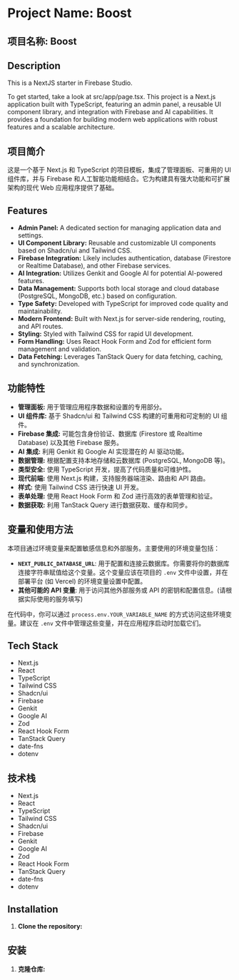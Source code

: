 # Project Name: Boost

## 项目名称: Boost

## Description

This is a NextJS starter in Firebase Studio.

To get started, take a look at src/app/page.tsx.
This project is a Next.js application built with TypeScript, featuring an admin panel, a reusable UI component library, and integration with Firebase and AI capabilities. It provides a foundation for building modern web applications with robust features and a scalable architecture.

## 项目简介

这是一个基于 Next.js 和 TypeScript 的项目模板，集成了管理面板、可重用的 UI 组件库，并与 Firebase 和人工智能功能相结合。它为构建具有强大功能和可扩展架构的现代 Web 应用程序提供了基础。

## Features

- **Admin Panel:** A dedicated section for managing application data and settings.
- **UI Component Library:** Reusable and customizable UI components based on Shadcn/ui and Tailwind CSS.
- **Firebase Integration:** Likely includes authentication, database (Firestore or Realtime Database), and other Firebase services.
- **AI Integration:** Utilizes Genkit and Google AI for potential AI-powered features.
- **Data Management:** Supports both local storage and cloud database (PostgreSQL, MongoDB, etc.) based on configuration.
- **Type Safety:** Developed with TypeScript for improved code quality and maintainability.
- **Modern Frontend:** Built with Next.js for server-side rendering, routing, and API routes.
- **Styling:** Styled with Tailwind CSS for rapid UI development.
- **Form Handling:** Uses React Hook Form and Zod for efficient form management and validation.
- **Data Fetching:** Leverages TanStack Query for data fetching, caching, and synchronization.

## 功能特性

- **管理面板:** 用于管理应用程序数据和设置的专用部分。
- **UI 组件库:** 基于 Shadcn/ui 和 Tailwind CSS 构建的可重用和可定制的 UI 组件。
- **Firebase 集成:** 可能包含身份验证、数据库 (Firestore 或 Realtime Database) 以及其他 Firebase 服务。
- **AI 集成:** 利用 Genkit 和 Google AI 实现潜在的 AI 驱动功能。
- **数据管理:** 根据配置支持本地存储和云数据库 (PostgreSQL, MongoDB 等)。
- **类型安全:** 使用 TypeScript 开发，提高了代码质量和可维护性。
- **现代前端:** 使用 Next.js 构建，支持服务器端渲染、路由和 API 路由。
- **样式:** 使用 Tailwind CSS 进行快速 UI 开发。
- **表单处理:** 使用 React Hook Form 和 Zod 进行高效的表单管理和验证。
- **数据获取:** 利用 TanStack Query 进行数据获取、缓存和同步。

## 变量和使用方法

本项目通过环境变量来配置敏感信息和外部服务。主要使用的环境变量包括：

-   **`NEXT_PUBLIC_DATABASE_URL`**: 用于配置和连接云数据库。你需要将你的数据库连接字符串赋值给这个变量。这个变量应该在项目的 `.env` 文件中设置，并在部署平台 (如 Vercel) 的环境变量设置中配置。
-   **其他可能的 API 变量**: 用于访问其他外部服务或 API 的密钥和配置信息。(请根据实际使用的服务填写)

在代码中，你可以通过 `process.env.YOUR_VARIABLE_NAME` 的方式访问这些环境变量。建议在 `.env` 文件中管理这些变量，并在应用程序启动时加载它们。

## Tech Stack

- Next.js
- React
- TypeScript
- Tailwind CSS
- Shadcn/ui
- Firebase
- Genkit
- Google AI
- Zod
- React Hook Form
- TanStack Query
- date-fns
- dotenv

## 技术栈

- Next.js
- React
- TypeScript
- Tailwind CSS
- Shadcn/ui
- Firebase
- Genkit
- Google AI
- Zod
- React Hook Form
- TanStack Query
- date-fns
- dotenv

## Installation

1. **Clone the repository:**


## 安装

1. **克隆仓库:**


